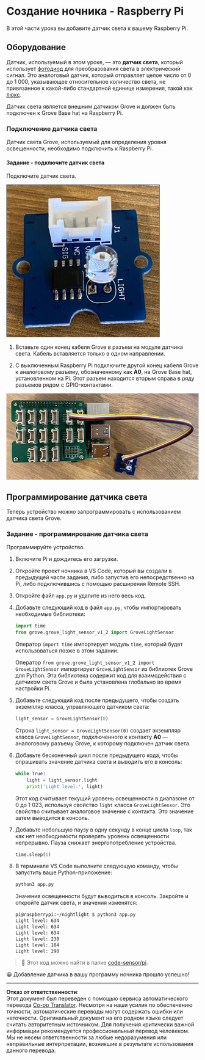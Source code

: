 <!--
CO_OP_TRANSLATOR_METADATA:
{
  "original_hash": "ea733bd0cdf2479e082373f765a08678",
  "translation_date": "2025-08-26T23:21:30+00:00",
  "source_file": "1-getting-started/lessons/3-sensors-and-actuators/pi-sensor.md",
  "language_code": "ru"
}
-->
# Создание ночника - Raspberry Pi

В этой части урока вы добавите датчик света к вашему Raspberry Pi.

## Оборудование

Датчик, используемый в этом уроке, — это **датчик света**, который использует [фотодиод](https://wikipedia.org/wiki/Photodiode) для преобразования света в электрический сигнал. Это аналоговый датчик, который отправляет целое число от 0 до 1 000, указывающее относительное количество света, не привязанное к какой-либо стандартной единице измерения, такой как [люкс](https://wikipedia.org/wiki/Lux).

Датчик света является внешним датчиком Grove и должен быть подключен к Grove Base hat на Raspberry Pi.

### Подключение датчика света

Датчик света Grove, используемый для определения уровня освещенности, необходимо подключить к Raspberry Pi.

#### Задание - подключите датчик света

Подключите датчик света.

![Датчик света Grove](../../../../../translated_images/grove-light-sensor.b8127b7c434e632d6bcdb57587a14e9ef69a268a22df95d08628f62b8fa5505c.ru.png)

1. Вставьте один конец кабеля Grove в разъем на модуле датчика света. Кабель вставляется только в одном направлении.

1. С выключенным Raspberry Pi подключите другой конец кабеля Grove к аналоговому разъему, обозначенному как **A0**, на Grove Base hat, установленном на Pi. Этот разъем находится вторым справа в ряду разъемов рядом с GPIO-контактами.

![Датчик света Grove, подключенный к разъему A0](../../../../../translated_images/pi-light-sensor.66cc1e31fa48cd7d5f23400d4b2119aa41508275cb7c778053a7923b4e972d7e.ru.png)

## Программирование датчика света

Теперь устройство можно запрограммировать с использованием датчика света Grove.

### Задание - программирование датчика света

Программируйте устройство.

1. Включите Pi и дождитесь его загрузки.

1. Откройте проект ночника в VS Code, который вы создали в предыдущей части задания, либо запустив его непосредственно на Pi, либо подключившись с помощью расширения Remote SSH.

1. Откройте файл `app.py` и удалите из него весь код.

1. Добавьте следующий код в файл `app.py`, чтобы импортировать необходимые библиотеки:

    ```python
    import time
    from grove.grove_light_sensor_v1_2 import GroveLightSensor
    ```

    Оператор `import time` импортирует модуль `time`, который будет использоваться позже в этом задании.

    Оператор `from grove.grove_light_sensor_v1_2 import GroveLightSensor` импортирует `GroveLightSensor` из библиотек Grove для Python. Эта библиотека содержит код для взаимодействия с датчиком света Grove и была установлена глобально во время настройки Pi.

1. Добавьте следующий код после предыдущего, чтобы создать экземпляр класса, управляющего датчиком света:

    ```python
    light_sensor = GroveLightSensor(0)
    ```

    Строка `light_sensor = GroveLightSensor(0)` создает экземпляр класса `GroveLightSensor`, подключенного к контакту **A0** — аналоговому разъему Grove, к которому подключен датчик света.

1. Добавьте бесконечный цикл после предыдущего кода, чтобы опрашивать значение датчика света и выводить его в консоль:

    ```python
    while True:
        light = light_sensor.light
        print('Light level:', light)
    ```

    Этот код считывает текущий уровень освещенности в диапазоне от 0 до 1 023, используя свойство `light` класса `GroveLightSensor`. Это свойство считывает аналоговое значение с контакта. Это значение затем выводится в консоль.

1. Добавьте небольшую паузу в одну секунду в конце цикла `loop`, так как нет необходимости проверять уровень освещенности непрерывно. Пауза снижает энергопотребление устройства.

    ```python
    time.sleep(1)
    ```

1. В терминале VS Code выполните следующую команду, чтобы запустить ваше Python-приложение:

    ```sh
    python3 app.py
    ```

    Значения освещенности будут выводиться в консоль. Закройте и откройте датчик света, и значения изменятся:

    ```output
    pi@raspberrypi:~/nightlight $ python3 app.py 
    Light level: 634
    Light level: 634
    Light level: 634
    Light level: 230
    Light level: 104
    Light level: 290
    ```

> 💁 Этот код можно найти в папке [code-sensor/pi](../../../../../1-getting-started/lessons/3-sensors-and-actuators/code-sensor/pi).

😀 Добавление датчика в вашу программу ночника прошло успешно!

---

**Отказ от ответственности**:  
Этот документ был переведен с помощью сервиса автоматического перевода [Co-op Translator](https://github.com/Azure/co-op-translator). Несмотря на наши усилия по обеспечению точности, автоматические переводы могут содержать ошибки или неточности. Оригинальный документ на его родном языке следует считать авторитетным источником. Для получения критически важной информации рекомендуется профессиональный перевод человеком. Мы не несем ответственности за любые недоразумения или неправильные интерпретации, возникшие в результате использования данного перевода.